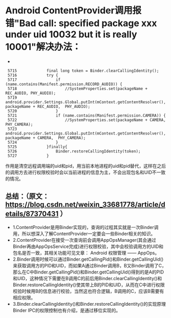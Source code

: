 # Android ContentProvider调用报错"Bad call: specified package xxx under uid 10032 but it is really 10001"解决办法：
-
```
 5715             final long token = Binder.clearCallingIdentity();
 5716             try {
 5717                 if (name.contains(Manifest.permission.RECORD_AUDIO)) {
 5718                     //SystemProperties.set(packageName + REC_AUDIO, PHY_AUDIO);
 5719                     android.provider.Settings.Global.putInt(mContext.getContentResolver(), packageName + REC_AUDIO,  PHY_AUDIO);                                                                      
 5720                 }
 5721                 if (name.contains(Manifest.permission.CAMERA)) {
 5722                     //SystemProperties.set(packageName + CAMERA, PHY_CAMERA);
 5723                     android.provider.Settings.Global.putInt(mContext.getContentResolver(), packageName + CAMERA,  PHY_CAMERA);
 5724                 }
 5725             }finally{
 5726                 Binder.restoreCallingIdentity(token);
 5727             }

```
作用是清空远程调用端的uid和pid，用当前本地进程的uid和pid替代，这样在之后的调用方去进行权限校验时会以当前进程的信息为主，不会出现包名和UID不一致的情况。

## 总结：（原文：https://blog.csdn.net/weixin_33681778/article/details/87370431 ）

- 1.ContentProvider是用Binder实现的，查询的过程其实就是一次Binder调用，所以想深入了解ContentProvider一定要会一些Binder相关的知识。
- 2.ContentProvider在接受一次查询前会调用AppOpsManager(其会通过Binder再由AppOpsService完成)进行权限校验，其中会校验调用方的UID和包名是否一致，其相关功能可见文章： Android 权限管理 —— AppOps。
- 2.Binder调用时候可以通过Binder.getCallingPid()和Binder.getCallingUid()来获取调用方的PID和UID，而如果A通过Binder调用B，B又Binder调用了C，那么在C中Binder.getCallingPid()和Binder.getCallingUid()得到的是A的PID和UID，这种情况下需要在B调用C的前后用Binder.clearCallingIdentity()和Binder.restoreCallingIdentity()使其带上B的PID和UID，从而在C中进行权限校验时候用B的信息进行校验，当然这也符合逻辑，B调用的C，应该B需要有相应权限。
- 3.Binder.clearCallingIdentity()和Binder.restoreCallingIdentity()的实现原理 Binder IPC的权限控制也有介绍，是通过移位实现的。
